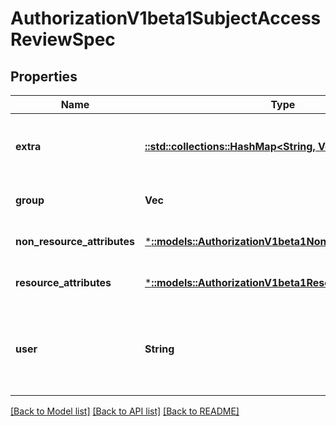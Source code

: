 # AuthorizationV1beta1SubjectAccessReviewSpec

## Properties
Name | Type | Description | Notes
------------ | ------------- | ------------- | -------------
**extra** | [**::std::collections::HashMap<String, Vec<String>>**](array.md) | Extra corresponds to the user.Info.GetExtra() method from the authenticator.  Since that is input to the authorizer it needs a reflection here. | [optional] [default to null]
**group** | **Vec<String>** | Groups is the groups you&#39;re testing for. | [optional] [default to null]
**non_resource_attributes** | [***::models::AuthorizationV1beta1NonResourceAttributes**](io.k8s.kubernetes.pkg.apis.authorization.v1beta1.NonResourceAttributes.md) | NonResourceAttributes describes information for a non-resource access request | [optional] [default to null]
**resource_attributes** | [***::models::AuthorizationV1beta1ResourceAttributes**](io.k8s.kubernetes.pkg.apis.authorization.v1beta1.ResourceAttributes.md) | ResourceAuthorizationAttributes describes information for a resource access request | [optional] [default to null]
**user** | **String** | User is the user you&#39;re testing for. If you specify \&quot;User\&quot; but not \&quot;Group\&quot;, then is it interpreted as \&quot;What if User were not a member of any groups | [optional] [default to null]

[[Back to Model list]](../README.md#documentation-for-models) [[Back to API list]](../README.md#documentation-for-api-endpoints) [[Back to README]](../README.md)


